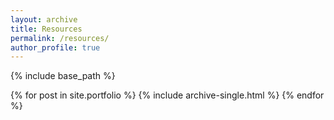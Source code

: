 ```yaml
---
layout: archive
title: Resources
permalink: /resources/
author_profile: true
---
```


{% include base_path %}


{% for post in site.portfolio %}
  {% include archive-single.html %}
{% endfor %}